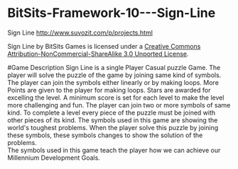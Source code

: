 BitSits-Framework-10---Sign-Line
================================

Sign Line http://www.suvozit.com/p/projects.html

Sign Line by BitSits Games is licensed under a [Creative Commons Attribution-NonCommercial-ShareAlike 3.0 Unported License](http://creativecommons.org/licenses/by-nc-sa/3.0/).

#Game Description
Sign Line is a single Player Casual puzzle Game. The player will solve the puzzle of the game by joining same kind of symbols. The player can join the symbols either linearly or by making loops. More Points are given to the player for making loops. Stars are awarded for excelling the level. A minimum score is set for each level to make the level more challenging and fun. The player can join two or more symbols of same kind. To complete a level every piece of the puzzle must be joined with other pieces of its kind.
The symbols used in this game are showing the world's toughest problems. When the player solve this puzzle by joining these symbols, these symbols changes to show the solution of the problems.  
The symbols used in this game teach the player how we can achieve our Millennium Development Goals.
